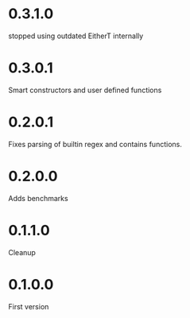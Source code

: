 # 0.3.1.0

stopped using outdated EitherT internally

# 0.3.0.1

Smart constructors and user defined functions

# 0.2.0.1

Fixes parsing of builtin regex and contains functions.

# 0.2.0.0

Adds benchmarks

# 0.1.1.0

Cleanup

# 0.1.0.0

First version